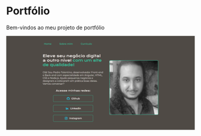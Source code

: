 # Portfólio
Bem-vindos ao meu projeto de portfólio

![image](https://raw.githubusercontent.com/PedroPaje/portfolio-alura/main/assets/portfolio.png)
